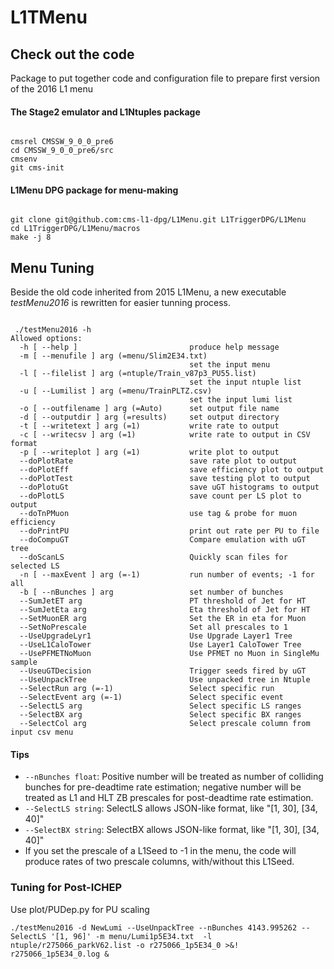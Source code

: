 L1TMenu
=======

## Check out the code
Package to put together code and configuration file to prepare first version of the 2016 L1 menu

#### The Stage2 emulator and L1Ntuples package

<pre><code>
cmsrel CMSSW_9_0_0_pre6
cd CMSSW_9_0_0_pre6/src
cmsenv
git cms-init
</code></pre>

#### L1Menu DPG package for menu-making 
<pre><code>
git clone git@github.com:cms-l1-dpg/L1Menu.git L1TriggerDPG/L1Menu
cd L1TriggerDPG/L1Menu/macros
make -j 8
</code></pre>


## Menu Tuning

Beside the old code inherited from 2015 L1Menu, a new executable *testMenu2016* is rewritten for easier tunning process.

<pre><code>
 ./testMenu2016 -h
Allowed options:
  -h [ --help ]                         produce help message
  -m [ --menufile ] arg (=menu/Slim2E34.txt)
                                        set the input menu
  -l [ --filelist ] arg (=ntuple/Train_v87p3_PU55.list)
                                        set the input ntuple list
  -u [ --Lumilist ] arg (=menu/TrainPLTZ.csv)
                                        set the input lumi list
  -o [ --outfilename ] arg (=Auto)      set output file name
  -d [ --outputdir ] arg (=results)     set output directory
  -t [ --writetext ] arg (=1)           write rate to output
  -c [ --writecsv ] arg (=1)            write rate to output in CSV format
  -p [ --writeplot ] arg (=1)           write plot to output
  --doPlotRate                          save rate plot to output
  --doPlotEff                           save efficiency plot to output
  --doPlotTest                          save testing plot to output
  --doPlotuGt                           save uGT histograms to output
  --doPlotLS                            save count per LS plot to output
  --doTnPMuon                           use tag & probe for muon efficiency
  --doPrintPU                           print out rate per PU to file
  --doCompuGT                           Compare emulation with uGT tree
  --doScanLS                            Quickly scan files for selected LS
  -n [ --maxEvent ] arg (=-1)           run number of events; -1 for all
  -b [ --nBunches ] arg                 set number of bunches
  --SumJetET arg                        PT threshold of Jet for HT
  --SumJetEta arg                       Eta threshold of Jet for HT
  --SetMuonER arg                       Set the ER in eta for Muon
  --SetNoPrescale                       Set all prescales to 1
  --UseUpgradeLyr1                      Use Upgrade Layer1 Tree
  --UseL1CaloTower                      Use Layer1 CaloTower Tree
  --UsePFMETNoMuon                      Use PFMET no Muon in SingleMu sample
  --UseuGTDecision                      Trigger seeds fired by uGT
  --UseUnpackTree                       Use unpacked tree in Ntuple
  --SelectRun arg (=-1)                 Select specific run
  --SelectEvent arg (=-1)               Select specific event
  --SelectLS arg                        Select specific LS ranges
  --SelectBX arg                        Select specific BX ranges
  --SelectCol arg                       Select prescale column from input csv menu
</code></pre>

#### Tips
* `--nBunches float`: Positive number will be treated as number of colliding bunches for pre-deadtime rate estimation;
                   negative number will be treated as L1 and HLT ZB prescales for post-deadtime rate estimation.
* `--SelectLS string`: SelectLS allows JSON-like format, like "[1, 30], [34, 40]"
* `--SelectBX string`: SelectBX allows JSON-like format, like "[1, 30], [34, 40]"
* If you set the prescale of a L1Seed to -1 in the menu, the code will produce rates of two prescale columns, with/without this L1Seed.



### Tuning for Post-ICHEP
Use plot/PUDep.py for PU scaling 

```
./testMenu2016 -d NewLumi --UseUnpackTree --nBunches 4143.995262 --SelectLS '[1, 96]' -m menu/Lumi1p5E34.txt  -l ntuple/r275066_parkV62.list -o r275066_1p5E34_0 >&! r275066_1p5E34_0.log &
```
